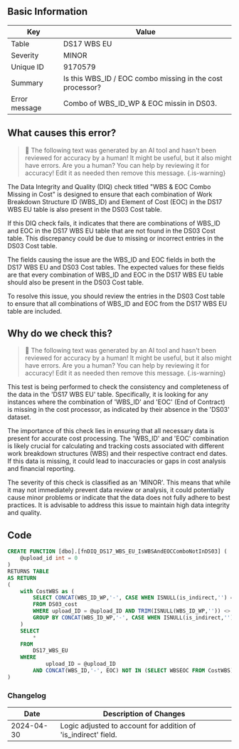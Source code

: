 ## Basic Information
| Key         | Value          |
|-------------|----------------|
| Table       | DS17 WBS EU |
| Severity    | MINOR |
| Unique ID   | 9170579   |
| Summary     | Is this WBS_ID / EOC combo missing in the cost processor? |
| Error message | Combo of WBS_ID_WP & EOC missin in DS03. |

## What causes this error?

> :robot: The following text was generated by an AI tool and hasn't been reviewed for accuracy by a human! It might be useful, but it also might have errors. Are you a human? You can help by reviewing it for accuracy! Edit it as needed then remove this message.
{.is-warning}

The Data Integrity and Quality (DIQ) check titled "WBS & EOC Combo Missing in Cost" is designed to ensure that each combination of Work Breakdown Structure ID (WBS_ID) and Element of Cost (EOC) in the DS17 WBS EU table is also present in the DS03 Cost table. 

If this DIQ check fails, it indicates that there are combinations of WBS_ID and EOC in the DS17 WBS EU table that are not found in the DS03 Cost table. This discrepancy could be due to missing or incorrect entries in the DS03 Cost table. 

The fields causing the issue are the WBS_ID and EOC fields in both the DS17 WBS EU and DS03 Cost tables. The expected values for these fields are that every combination of WBS_ID and EOC in the DS17 WBS EU table should also be present in the DS03 Cost table. 

To resolve this issue, you should review the entries in the DS03 Cost table to ensure that all combinations of WBS_ID and EOC from the DS17 WBS EU table are included.
## Why do we check this?

> :robot: The following text was generated by an AI tool and hasn't been reviewed for accuracy by a human! It might be useful, but it also might have errors. Are you a human? You can help by reviewing it for accuracy! Edit it as needed then remove this message.
{.is-warning}

This test is being performed to check the consistency and completeness of the data in the 'DS17 WBS EU' table. Specifically, it is looking for any instances where the combination of 'WBS_ID' and 'EOC' (End of Contract) is missing in the cost processor, as indicated by their absence in the 'DS03' dataset. 

The importance of this check lies in ensuring that all necessary data is present for accurate cost processing. The 'WBS_ID' and 'EOC' combination is likely crucial for calculating and tracking costs associated with different work breakdown structures (WBS) and their respective contract end dates. If this data is missing, it could lead to inaccuracies or gaps in cost analysis and financial reporting.

The severity of this check is classified as an 'MINOR'. This means that while it may not immediately prevent data review or analysis, it could potentially cause minor problems or indicate that the data does not fully adhere to best practices. It is advisable to address this issue to maintain high data integrity and quality.
## Code

```sql
CREATE FUNCTION [dbo].[fnDIQ_DS17_WBS_EU_IsWBSAndEOCComboNotInDS03] (
	@upload_id int = 0
)
RETURNS TABLE
AS RETURN
(
	with CostWBS as (
		SELECT CONCAT(WBS_ID_WP,'-', CASE WHEN ISNULL(is_indirect,'') = 'Y' THEN 'Indirect' ELSE EOC END) WBSEOC
		FROM DS03_cost
		WHERE upload_ID = @upload_ID AND TRIM(ISNULL(WBS_ID_WP,'')) <> ''
		GROUP BY CONCAT(WBS_ID_WP,'-', CASE WHEN ISNULL(is_indirect,'') = 'Y' THEN 'Indirect' ELSE EOC END) 
	)
	SELECT 
		*
	FROM 
		DS17_WBS_EU
	WHERE 
			upload_ID = @upload_ID
		AND CONCAT(WBS_ID,'-', EOC) NOT IN (SELECT WBSEOC FROM CostWBS)
)
```

### Changelog

| Date       | Description of Changes   |
| ---------- | ------------------------ |
| 2024-04-30 | Logic adjusted to account for addition of 'is_indirect' field. |
